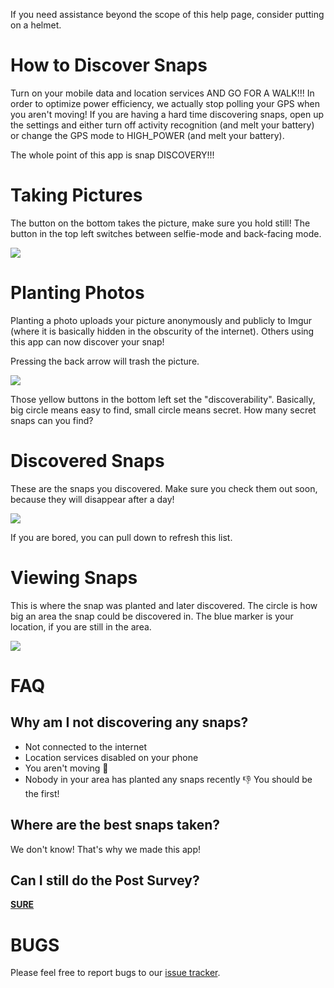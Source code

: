 If you need assistance beyond the scope of this help page, consider putting on a helmet. 



# How to Discover Snaps
Turn on your mobile data and location services AND GO FOR A WALK!!! In order to optimize power efficiency, we actually stop polling your GPS when you aren't moving! If you are having a hard time discovering snaps, open up the settings and either turn off activity recognition (and melt your battery) or change the GPS mode to HIGH_POWER (and melt your battery).

The whole point of this app is snap DISCOVERY!!! 


# Taking Pictures
The button on the bottom takes the picture, make sure you hold still! The button in the top left switches between selfie-mode and back-facing mode.

![](http://i.imgur.com/Hvy0jDi.png)

# Planting Photos
Planting a photo uploads your picture anonymously and publicly to Imgur (where it is basically hidden in the obscurity of the internet). Others using this app can now discover your snap!

Pressing the back arrow will trash the picture.

![](http://i.imgur.com/PKpjjkD.png)

Those yellow buttons in the bottom left set the "discoverability". Basically, big circle means easy to find, small circle means secret. How many secret snaps can you find?

# Discovered Snaps
These are the snaps you discovered. Make sure you check them out soon, because they will disappear after a day!

![](http://i.imgur.com/tcBuemE.png)

If you are bored, you can pull down to refresh this list.

# Viewing Snaps

This is where the snap was planted and later discovered. The circle is how big an area the snap could be discovered in. The blue marker is your location, if you are still in the area.

![](http://i.imgur.com/YazlU68.png)

# FAQ

## Why am I not discovering any snaps?
* Not connected to the internet
* Location services disabled on your phone
* You aren't moving :dancers: 
* Nobody in your area has planted any snaps recently :-1:   You should be the first!


## Where are the best snaps taken?
We don't know! That's why we made this app!


## Can I still do the Post Survey?
**[SURE](https://docs.google.com/forms/d/17NKWX2r4qtQKNzInEsYFxZ6--GR_xVXSVUEVeUHMwgw/viewform)**




# BUGS
Please feel free to report bugs to our [issue tracker](https://github.com/Robrowski/GeoSnap/issues).
